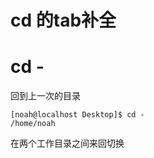 # cd 的tab补全

# cd -

回到上一次的目录

```shell
[noah@localhost Desktop]$ cd -
/home/noah
```

在两个工作目录之间来回切换